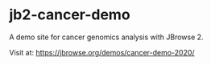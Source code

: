 # jb2-cancer-demo
A demo site for cancer genomics analysis with JBrowse 2.

Visit at: https://jbrowse.org/demos/cancer-demo-2020/
